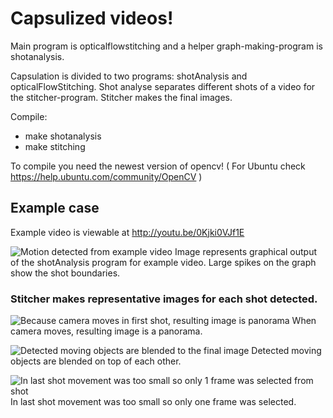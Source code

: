 Capsulized videos!
==================

Main program is opticalflowstitching and a helper graph-making-program
is shotanalysis.

Capsulation is divided to two programs: shotAnalysis and opticalFlowStitching.
Shot analyse separates different shots of a video for the stitcher-program.
Stitcher makes the final images.

Compile:
+ make shotanalysis
+ make stitching

To compile you need the newest version of opencv!
( For Ubuntu check https://help.ubuntu.com/community/OpenCV )

Example case
------------
Example video is viewable at http://youtu.be/0Kjki0VJf1E

![Motion detected from example video](http://granite.dy.fi/jafna/kandipics/graafimotion.png "Motion detected from example video")
Image represents graphical output of the shotAnalysis program for example video. Large spikes on the graph show the shot boundaries.

### Stitcher makes representative images for each shot detected.
![Because camera moves in first shot, resulting image is panorama](http://granite.dy.fi/jafna/kandipics/shot1.png)
When camera moves, resulting image is a panorama.

![Detected moving objects are blended to the final image](http://granite.dy.fi/jafna/kandipics/shot2.png)
Detected moving objects are blended on top of each other.

![In last shot movement was too small so only 1 frame was selected from shot](http://granite.dy.fi/jafna/kandipics/shot3.png)
In last shot movement was too small so only one frame was selected.

